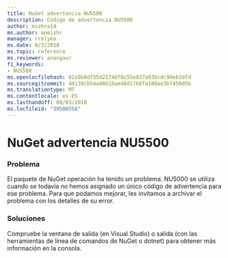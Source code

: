 ```yaml
---
title: NuGet advertencia NU5500
description: Código de advertencia NU5500
author: mishra14
ms.author: anmishr
manager: rrelyea
ms.date: 8/3/2018
ms.topic: reference
ms.reviewer: anangaur
f1_keywords:
- NU5500
ms.openlocfilehash: 82a5b0df55d21748f0c55e937a93bcdc90eb2dfd
ms.sourcegitcommit: 4d139cb54a46616ae48d1768fa108ae3bf450d5b
ms.translationtype: MT
ms.contentlocale: es-ES
ms.lasthandoff: 08/03/2018
ms.locfileid: "39508558"
---
```

# <a name="nuget-warning-nu5500"></a>NuGet advertencia NU5500

### <a name="issue"></a>Problema

El paquete de NuGet operación ha tenido un problema. NU5000 se utiliza cuando se todavía no hemos asignado un único código de advertencia para ese problema. Para que podamos mejorar, les invitamos a archivar el problema con los detalles de su error.


### <a name="solution"></a>Soluciones

Compruebe la ventana de salida (en Visual Studio) o salida (con las herramientas de línea de comandos de NuGet o dotnet) para obtener más información en la consola.


